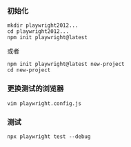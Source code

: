 ### 初始化

```
mkdir playwright2012...
cd playwright2012...
npm init playwright@latest

```

或者

```
npm init playwright@latest new-project
cd new-project

```

### 更换测试的浏览器

```
vim playwright.config.js

```

### 测试

```
npx playwright test --debug

```

